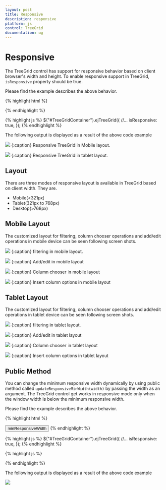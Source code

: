 ```yaml
---
layout: post
title: Responsive
description: responsive
platform: js
control: TreeGrid
documentation: ug
---
```

# Responsive

The TreeGrid control has support for responsive behavior based on client browser's width and height. To enable responsive support in TreeGrid, `isResponsive` property should be true.

Please find the example describes the above behavior.

{% highlight html %}
<div id="TreeGridContainer"/>
{% endhighlight %}

{% highlight js %}
$("#TreeGridContainer").ejTreeGrid({
    //...
    isResponsive: true,
});
{% endhighlight %}

The following output is displayed as a result of the above code example

![](Responsive/adaptive-mob.png)
{:caption}
Responsive TreeGrid in Mobile layout.

![](Responsive/adaptive.png)
{:caption}
Responsive TreeGrid in tablet layout.

## Layout

There are three modes of responsive layout is available in TreeGrid based on client width. They are.

* Mobile(<321px)
* Tablet(321px to 768px)
* Desktop(>768px)

## Mobile Layout

The customized layout for filtering, column chooser operations and add/edit operations in mobile device can be seen following screen shots.

![](Responsive/adaptive-mob-filter.png)
{:caption}
filtering in mobile layout.

![](Responsive/adaptive-mob-edit.png)
{:caption}
Add/edit in mobile layout

![](Responsive/adaptive-mob-colchooser.png)
{:caption}
Column chooser in mobile layout

![](Responsive/adaptive-mob-insert.png)
{:caption}
Insert column options in mobile layout

## Tablet Layout

The customized layout for filtering, column chooser operations and add/edit operations in tablet device can be seen following screen shots.

![](Responsive/adaptive-filter.png)
{:caption}
filtering in tablet layout.

![](Responsive/adaptive-edit.png)
{:caption}
Add/edit in tablet layout

![](Responsive/adaptive-colchooser.png)
{:caption}
Column chooser in tablet layout

![](Responsive/adaptive-insert.png)
{:caption}
Insert column options in tablet layout

## Public Method

You can change the minimum responsive width dynamically by using public method called `updateResponsiveMinWidth(width)` by passing the width as an argument.
The TreeGrid control get works in responsive mode only when the window width is below the minimum responsive width.

Please find the example describes the above behavior.

{% highlight html %}
<div id="TreeGridContainer"/>
<button id="minResponsiveWidth">minResponsiveWidth</button>
{% endhighlight %}

{% highlight js %}
$("#TreeGridContainer").ejTreeGrid({
    //...
    isResponsive: true,
});
{% endhighlight %}

{% highlight js %}
<script>

$("#minResponsiveWidth").click(function (args) {
                treegridObj = $("# TreeGridContainer ").data("ejTreeGrid");
                treegridObj.updateResponsiveMinWidth(600);
            })

</script>
{% endhighlight %}

The following output is displayed as a result of the above code example

![](Responsive/adaptive-publicmethod.png)